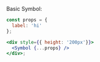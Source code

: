Basic Symbol:

```jsx
const props = {
  label: 'hi'
};

<div style={{ height: '200px'}}>
  <Symbol {...props} />
</div>;
```
